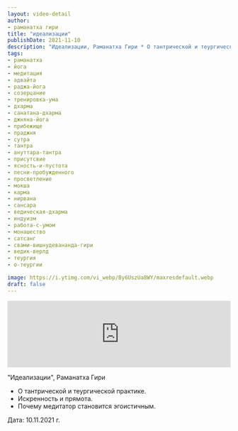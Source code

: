 ```yaml
---
layout: video-detail
author:
- раманатха гири
title: "идеализации"
publishDate: 2021-11-10
description: "Идеализации, Раманатха Гири * О тантрической и теургической практике. * Искренность и прямота. * Почему медитатор становится эгоистичным.   Дата  10.11.2021 г."
tags: 
- раманатха
- йога
- медитация
- адвайта
- раджа-йога
- созерцание
- тренировка-ума
- дхарма
- санатана-дхарма
- джняна-йога
- прибежище
- праджня
- сутра
- тантра
- ануттара-тантра
- присутсвие
- ясность-и-пустота
- песни-пробужденного
- просветление
- мокша
- карма
- нирвана
- сансара
- ведическая-дхарма
- индуизм
- работа-с-умом
- монашество
- сатсанг
- свами-вишнудевананда-гири
- ведик-верлд
- теургия
- о-теургии

image: https://i.ytimg.com/vi_webp/By6UszUa8WY/maxresdefault.webp
draft: false
---
```


<iframe width="100%" src="https://www.youtube.com/embed/By6UszUa8WY" frameborder="0" allowfullscreen=""></iframe> 

 "Идеализации", Раманатха Гири

* О тантрической и теургической практике.
* Искренность и прямота.
* Почему медитатор становится эгоистичным.

  
 Дата: 10.11.2021 г.

  

 